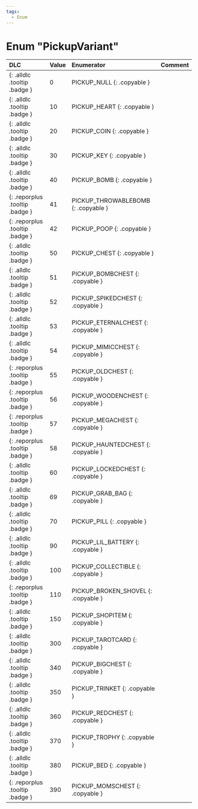```yaml
---
tags:
  - Enum
---
```

# Enum "PickupVariant"
|DLC|Value|Enumerator|Comment|
|:--|:--|:--|:--|
|[ ](#){: .alldlc .tooltip .badge }|0 |PICKUP_NULL {: .copyable } |  |
|[ ](#){: .alldlc .tooltip .badge }|10 |PICKUP_HEART {: .copyable } |  |
|[ ](#){: .alldlc .tooltip .badge }|20 |PICKUP_COIN {: .copyable } |  |
|[ ](#){: .alldlc .tooltip .badge }|30 |PICKUP_KEY {: .copyable } |  |
|[ ](#){: .alldlc .tooltip .badge }|40 |PICKUP_BOMB {: .copyable } |  |
|[ ](#){: .reporplus .tooltip .badge }|41 |PICKUP_THROWABLEBOMB {: .copyable } |  |
|[ ](#){: .reporplus .tooltip .badge }|42 |PICKUP_POOP {: .copyable } |  |
|[ ](#){: .alldlc .tooltip .badge }|50 |PICKUP_CHEST {: .copyable } |  |
|[ ](#){: .alldlc .tooltip .badge }|51 |PICKUP_BOMBCHEST {: .copyable } |  |
|[ ](#){: .alldlc .tooltip .badge }|52 |PICKUP_SPIKEDCHEST {: .copyable } |  |
|[ ](#){: .alldlc .tooltip .badge }|53 |PICKUP_ETERNALCHEST {: .copyable } |  |
|[ ](#){: .alldlc .tooltip .badge }|54 |PICKUP_MIMICCHEST {: .copyable } |  |
|[ ](#){: .reporplus .tooltip .badge }|55 |PICKUP_OLDCHEST {: .copyable } |  |
|[ ](#){: .reporplus .tooltip .badge }|56 |PICKUP_WOODENCHEST {: .copyable } |  |
|[ ](#){: .reporplus .tooltip .badge }|57 |PICKUP_MEGACHEST {: .copyable } |  |
|[ ](#){: .reporplus .tooltip .badge }|58 |PICKUP_HAUNTEDCHEST {: .copyable } |  |
|[ ](#){: .alldlc .tooltip .badge }|60 |PICKUP_LOCKEDCHEST {: .copyable } |  |
|[ ](#){: .alldlc .tooltip .badge }|69 |PICKUP_GRAB_BAG {: .copyable } |  |
|[ ](#){: .alldlc .tooltip .badge }|70 |PICKUP_PILL {: .copyable } |  |
|[ ](#){: .alldlc .tooltip .badge }|90 |PICKUP_LIL_BATTERY {: .copyable } |  |
|[ ](#){: .alldlc .tooltip .badge }|100 |PICKUP_COLLECTIBLE {: .copyable } |  |
|[ ](#){: .reporplus .tooltip .badge }|110 |PICKUP_BROKEN_SHOVEL {: .copyable } |  |
|[ ](#){: .alldlc .tooltip .badge }|150 |PICKUP_SHOPITEM {: .copyable } |  |
|[ ](#){: .alldlc .tooltip .badge }|300 |PICKUP_TAROTCARD {: .copyable } |  |
|[ ](#){: .alldlc .tooltip .badge }|340 |PICKUP_BIGCHEST {: .copyable } |  |
|[ ](#){: .alldlc .tooltip .badge }|350 |PICKUP_TRINKET {: .copyable } |  |
|[ ](#){: .alldlc .tooltip .badge }|360 |PICKUP_REDCHEST {: .copyable } |  |
|[ ](#){: .alldlc .tooltip .badge }|370 |PICKUP_TROPHY {: .copyable } |  |
|[ ](#){: .alldlc .tooltip .badge }|380 |PICKUP_BED {: .copyable } |  |
|[ ](#){: .reporplus .tooltip .badge }|390 |PICKUP_MOMSCHEST {: .copyable } |  |
